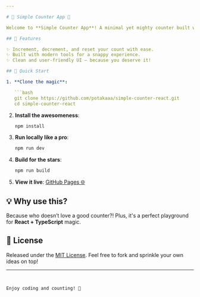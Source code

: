 ```yaml
---

# 🎉 Simple Counter App 🚀

Welcome to **Simple Counter App**! A minimal yet mighty counter built with **React**, **TypeScript**, and the blazing-fast ⚡ **Vite**. Whether you're counting sheep 🐑, push-ups 💪, or victories 🏆, this app has got your back.

## 🌟 Features

✨ Increment, decrement, and reset your count with ease.  
✨ Built with modern tools for a snappy experience.  
✨ Clean and user-friendly UI — because you deserve it!

## 🚀 Quick Start

1. **Clone the magic**:

   ```bash
   git clone https://github.com/potakaaa/simple-counter-react.git
   cd simple-counter-react
   ```

2. **Install the awesomeness**:

   ```bash
   npm install
   ```

3. **Run locally like a pro**:

   ```bash
   npm run dev
   ```

4. **Build for the stars**:

   ```bash
   npm run build
   ```

5. **View it live**: [GitHub Pages 🌐](https://potakaaa.github.io/simple-counter-react/)

## 💡 Why use this?

Because who doesn’t love a good counter?! Plus, it's a perfect playground for **React + TypeScript** magic.

## 📜 License

Released under the [MIT License](LICENSE). Feel free to fork and sprinkle your own ideas on top!

---
```


Enjoy coding and counting! 🎈
